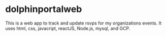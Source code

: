 # dolphinportalweb
This is a web app to track and update rsvps for my organizations events. It uses html, css, javacript, reactJS, Node.js, mysql, and GCP.
